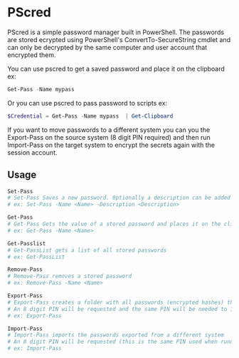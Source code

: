 # PScred

PScred is a simple password manager built in PowerShell. 
The passwords are stored ecrypted using PowerShell's ConvertTo-SecureString cmdlet 
and can only be decrypted by the same computer and user account that encrypted them.

You can use pscred to get a saved password and place it on the clipboard
ex: 
```powershell
Get-Pass -Name mypass  
```

Or you can use pscred to pass password to scripts
ex: 
```powershell
$Credential = Get-Pass -Name mypass  | Get-Clipboard
```
If you want to move passwords to a different system you can you the Export-Pass on the source system (8 digit PIN required)
and then run Import-Pass on the target system to encrypt the secrets again with the session account. 

## Usage
```powershell
Set-Pass
# Set-Pass Saves a new password. Optionally a description can be added 
# ex: Set-Pass -Name <Name> -Description <Description>

Get-Pass
# Get-Pass Gets the value of a stored password and places it on the clipboard 
# ex: Get-Pass -Name <Name>

Get-Passlist
# Get-PassList gets a list of all stored passwords
# ex: Get-PassList

Remove-Pass
# Remove-Pass removes a stored password
# ex: Remove-Pass -Name <Name>

Export-Pass
# Export-Pass creates a folder with all passwords (encrypted hashes) that can be imported on a different system.
# An 8 digit PIN will be requested and the same PIN will be needed to import the passwords to the new system
# ex: Export-Pass

Import-Pass
# Import-Pass imports the passwords exported from a different system 
# An 8 digit PIN will be requested (this is the same PIN used when running the Export-Pass command on the source system)
# ex: Import-Pass
